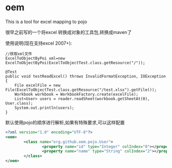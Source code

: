 oem
===

This is a tool for excel mapping to pojo

很早之前写的一个将excel 转换成对象的工具包,转换成maven了

使用说明(现在支持excel 2007+):
	
	//获取xml文件
	ExcelToObjectByPoi xml=new ExcelToObjectByPoi(ExcelToObjectTest.class.getResource("/"));

	@Test
	public void testReadExcel() throws InvalidFormatException, IOException {
		File excelFile = new File(ExcelToObjectTest.class.getResource("/test.xlsx").getFile());
		Workbook workbook = WorkbookFactory.create(excelFile);
		List<User> users = reader.readSheet(workbook.getSheetAt(0), User.class);
		System.out.println(users);
	}
	
默认使用pojo的顺序进行解析,如果有特殊要求,可以这样配置
	
```xml
<?xml version="1.0" encoding="UTF-8"?>
<oem>
        <class name="org.github.oem.pojo.User">
                <property name="id" type="Integer" colIndex="0"></property>
                <property name="name" type="String" colIndex="2"></property>
        </class>
</oem>
```

